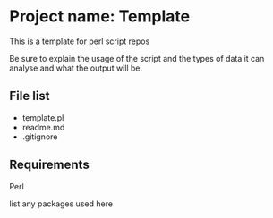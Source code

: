 Project name: Template
======================

This is a template for perl script repos

Be sure to explain the usage of the script and the types of data it can
analyse and what the output will be.

File list
---------
+ template.pl
+ readme.md
+ .gitignore

Requirements
------------
Perl

list any packages used here
